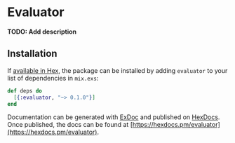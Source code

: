 # Evaluator

**TODO: Add description**

## Installation

If [available in Hex](https://hex.pm/docs/publish), the package can be installed
by adding `evaluator` to your list of dependencies in `mix.exs`:

```elixir
def deps do
  [{:evaluator, "~> 0.1.0"}]
end
```

Documentation can be generated with [ExDoc](https://github.com/elixir-lang/ex_doc)
and published on [HexDocs](https://hexdocs.pm). Once published, the docs can
be found at [https://hexdocs.pm/evaluator](https://hexdocs.pm/evaluator).

